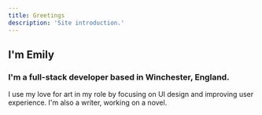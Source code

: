 ```yaml
---
title: Greetings
description: 'Site introduction.'
---
```


## I'm Emily
### I'm a full-stack developer based in Winchester, England. 
I use my love for art in my role by focusing on UI design and improving user experience.
I'm also a writer, working on a novel.
